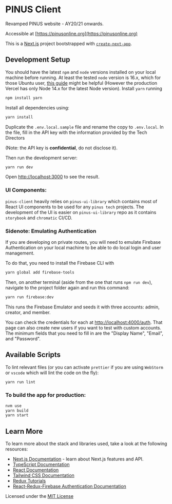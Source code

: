 # PINUS Client

Revamped PINUS website - AY20/21 onwards.

Accessible at [https://pinusonline.org](https://pinusonline.org)

This is a [Next.js](https://nextjs.org/) project bootstrapped with [`create-next-app`](https://github.com/vercel/next.js/tree/canary/packages/create-next-app).

## Development Setup

You should have the latest `npm` and `node` versions installed on your local machine before running. At least the tested `node` version is 16.x, which for those Ubuntu user, [this guide](https://joshtronic.com/2021/05/09/how-to-install-nodejs-16-on-ubuntu-2004-lts/) might be helpful (However the production Vercel has only Node 14.x for the latest Node version). Install `yarn` running

```bash
npm install yarn
```

Install all dependencies using:

```bash
yarn install
```

Duplicate the `.env.local.sample` file and rename the copy to `.env.local`. In the file,
fill in the API key with the information provided by the Tech Directors

(Note: the API key is **confidential**, do not disclose it).

Then run the development server:

```bash
yarn run dev
```

Open [http://localhost:3000](http://localhost:3000) to see the result.

### UI Components:

`pinus-client` heavily relies on `pinus-ui-library` which contains most of React UI components to be used for any `pinus tech` projects. The development of the UI is easier on `pinus-ui-library` repo as it contains `storybook` and `chromatic` CI/CD. 

### Sidenote: Emulating Authentication

If you are developing on private routes, you will need to emulate Firebase Authentication
on your local machine to be able to do local login and user management.

To do that, you need to install the Firebase CLI with

```bash
yarn global add firebase-tools
```

Then, on another terminal (aside from the one that runs `npm run dev`),
navigate to the project folder again and run this command:

```bash
yarn run firebase:dev
```

This runs the Firebase Emulator and seeds it with three accounts: admin, creator, and member.

You can check the credentials for each at [http://localhost:4000/auth](http://localhost:4000/auth).
That page can also create new users if you want to test with custom accounts.
The minimum fields that you need to fill in are the "Display Name", "Email", and "Password".

## Available Scripts

To lint relevant files (or you can activate `prettier` if you are using `WebStorm` or `vscode` which will lint the code on the fly):

```bash
yarn run lint
```

### To build the app for production:

```bash
nvm use 
yarn build
yarn start
```

## Learn More

To learn more about the stack and libraries used, take a look at the following resources:

- [Next.js Documentation](https://nextjs.org/docs) - learn about Next.js features and API.
- [TypeScript Documentation](https://www.typescriptlang.org/docs/)
- [React Documentation](https://reactjs.org/docs)
- [Tailwind CSS Documentation](https://tailwindcss.com/docs)
- [Redux Tutorials](https://redux.js.org/tutorials/index)
- [React-Redux-Firebase Authentication Documentation](http://react-redux-firebase.com/docs/auth.html)

Licensed under the [MIT License](LICENSE.md)
